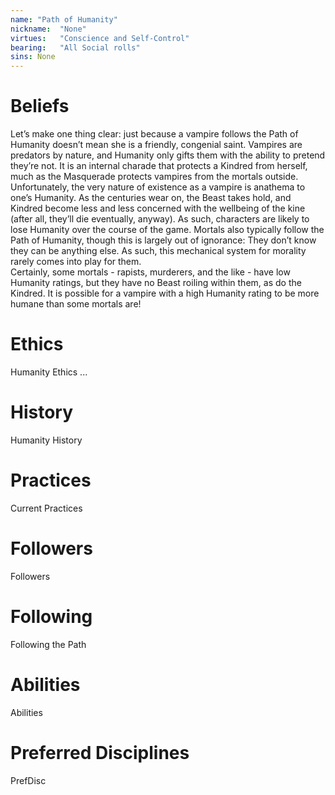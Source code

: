 ```yaml
---
name: "Path of Humanity"
nickname:  "None"
virtues:   "Conscience and Self-Control"
bearing:   "All Social rolls"
sins: None
---
```


# Beliefs
Let’s make one thing clear: just because a vampire follows the Path of Humanity doesn’t mean she is a friendly, congenial saint. Vampires are predators by nature, and Humanity only gifts them with the ability to pretend they’re not. It is an internal charade that protects a Kindred from herself, much as the Masquerade protects vampires from the mortals outside.<br>Unfortunately, the very nature of existence as a vampire is anathema to one’s Humanity. As the centuries wear on, the Beast takes hold, and Kindred become less and less concerned with the wellbeing of the kine (after all, they’ll die eventually, anyway). As such, characters are likely to lose Humanity over the course of the game. Mortals also typically follow the Path of Humanity, though this is largely out of ignorance: They don’t know they can be anything else. As such, this mechanical system for morality rarely comes into play for them.<br>Certainly, some mortals - rapists, murderers, and the like - have low Humanity ratings, but they have no Beast roiling within them, as do the Kindred. It is possible for a vampire with a high Humanity rating to be more humane than some mortals are!

# Ethics
Humanity Ethics ...

# History
Humanity History

# Practices
Current Practices

# Followers
Followers

# Following
Following the Path

# Abilities
Abilities

# Preferred Disciplines
PrefDisc

